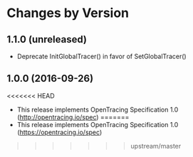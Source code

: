 Changes by Version
==================

1.1.0 (unreleased)
-------------------

- Deprecate InitGlobalTracer() in favor of SetGlobalTracer()


1.0.0 (2016-09-26)
-------------------

<<<<<<< HEAD
- This release implements OpenTracing Specification 1.0 (http://opentracing.io/spec)
=======
- This release implements OpenTracing Specification 1.0 (https://opentracing.io/spec)
>>>>>>> upstream/master

